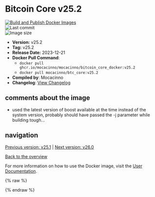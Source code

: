 # Bitcoin Core v25.2

[![Build and Publish Docker Images](https://github.com/mocacinno/bitcoin_core_docker/actions/workflows/build-and-publish.yml/badge.svg?branch=v25.2)](https://github.com/mocacinno/bitcoin_core_docker/actions/workflows/build-and-publish.yml)  
![Last commit](https://badgen.net/github/last-commit/mocacinno/bitcoin_core_docker/v25.2)  
![Image size](https://badgen.net/docker/size/mocacinno/btc_core/v25.2?color=green)  

- **Version:** v25.2
- **Tag:** v25.2
- **Release Date:** 2023-12-21
- **Docker Pull Command**:
  - `docker pull ghcr.io/mocacinno/mocacinno/bitcoin_core_docker:v25.2`
  - `docker pull mocacinno/btc_core:v25.2`
- **Compiled by**: Mocacinno
- **Changelog**: [View Changelog](https://github.com/bitcoin/bitcoin/blob/v25.2/doc/release-notes.md)

## comments about the image

- used the latest version of boost available at the time instead of the system version, probably should have passed the -j parameter while building tough...

## navigation

[Previous version: v25.1](./v25.1.md) | [Next version: v26.0](./v26.0.md)

[Back to the overview](./Readme.md)

For more information on how to use the Docker image, visit the [User Documentation](../userdocs/Readme.md).

<!-- Google tag (gtag.js) -->
{% raw %}
<script async src="https://www.googletagmanager.com/gtag/js?id=G-BPC6NC6FF9"></script>
<script>
  window.dataLayer = window.dataLayer || [];
  function gtag(){dataLayer.push(arguments);}
  gtag('js', new Date());
  gtag('config', 'G-BPC6NC6FF9');
</script>
{% endraw %}
